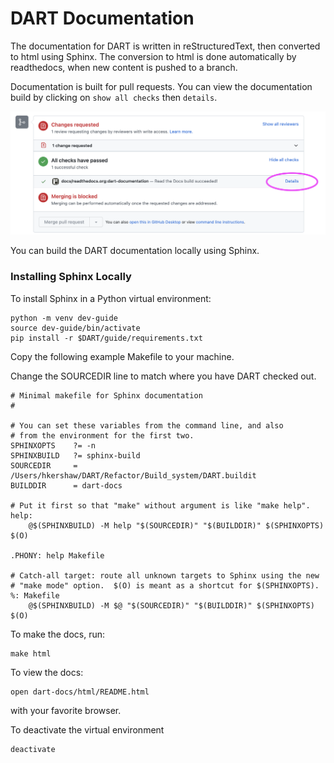 # DART Documentation

The documentation for DART is written in reStructuredText, then
converted to html using Sphinx. The conversion to html is done
automatically by readthedocs, when new content is pushed to a branch.

Documentation is built for pull requests.  You can view the documentation
build by clicking on `show all checks` then `details`.

![doc-pull](./images/doc-pull-req.png)

You can build the DART documentation locally using Sphinx.

### Installing Sphinx Locally

To install Sphinx in a Python virtual environment:

```
python -m venv dev-guide
source dev-guide/bin/activate
pip install -r $DART/guide/requirements.txt
```

Copy the following example Makefile to your machine. 

Change the SOURCEDIR line to match where you have DART checked out.

```
# Minimal makefile for Sphinx documentation
#

# You can set these variables from the command line, and also
# from the environment for the first two.
SPHINXOPTS    ?= -n
SPHINXBUILD   ?= sphinx-build
SOURCEDIR     = /Users/hkershaw/DART/Refactor/Build_system/DART.buildit
BUILDDIR      = dart-docs

# Put it first so that "make" without argument is like "make help".
help:
	@$(SPHINXBUILD) -M help "$(SOURCEDIR)" "$(BUILDDIR)" $(SPHINXOPTS) $(O)

.PHONY: help Makefile

# Catch-all target: route all unknown targets to Sphinx using the new
# "make mode" option.  $(O) is meant as a shortcut for $(SPHINXOPTS).
%: Makefile
	@$(SPHINXBUILD) -M $@ "$(SOURCEDIR)" "$(BUILDDIR)" $(SPHINXOPTS) $(O)
```


To make the docs, run:

```
make html
```

To view the docs:

```
open dart-docs/html/README.html 
```

with your favorite browser.

To deactivate the virtual environment

```
deactivate

